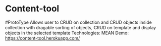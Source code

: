 # Content-tool
#ProtoType
Allows user to CRUD on collection and CRUD objects inside collection with dragable sorting of objects, CRUD on template and display objects 
in the selected template
Technologies: MEAN
Demo: https://content-tool.herokuapp.com/
